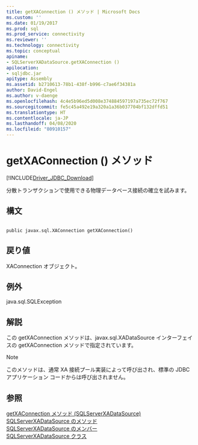 ```yaml
---
title: getXAConnection () メソッド | Microsoft Docs
ms.custom: ''
ms.date: 01/19/2017
ms.prod: sql
ms.prod_service: connectivity
ms.reviewer: ''
ms.technology: connectivity
ms.topic: conceptual
apiname:
- SQLServerXADataSource.getXAConnection ()
apilocation:
- sqljdbc.jar
apitype: Assembly
ms.assetid: b2710613-78b1-438f-b996-c7ae6f34381a
author: David-Engel
ms.author: v-daenge
ms.openlocfilehash: 4c4e5b96ed5d008e374884597197a735ec72f767
ms.sourcegitcommit: fe5c45a492e19a320a1a36b037704bf132dffd51
ms.translationtype: HT
ms.contentlocale: ja-JP
ms.lasthandoff: 04/08/2020
ms.locfileid: "80910157"
---
```

# <a name="getxaconnection-method-"></a>getXAConnection () メソッド
[!INCLUDE[Driver_JDBC_Download](../../../includes/driver_jdbc_download.md)]

  分散トランザクションで使用できる物理データベース接続の確立を試みます。  
  
## <a name="syntax"></a>構文  
  
```  
  
public javax.sql.XAConnection getXAConnection()  
```  
  
## <a name="return-value"></a>戻り値  
 XAConnection オブジェクト。  
  
## <a name="exceptions"></a>例外  
 java.sql.SQLException  
  
## <a name="remarks"></a>解説  
 この getXAConnection メソッドは、javax.sql.XADataSource インターフェイスの getXAConnection メソッドで指定されています。  
  
> [!NOTE]  
>  このメソッドは、通常 XA 接続プール実装によって呼び出され、標準の JDBC アプリケーション コードからは呼び出されません。  
  
## <a name="see-also"></a>参照  
 [getXAConnection メソッド &#40;SQLServerXADataSource&#41;](../../../connect/jdbc/reference/getxaconnection-method-sqlserverxadatasource.md)   
 [SQLServerXADataSource のメソッド](../../../connect/jdbc/reference/sqlserverxadatasource-methods.md)   
 [SQLServerXADataSource のメンバー](../../../connect/jdbc/reference/sqlserverxadatasource-members.md)   
 [SQLServerXADataSource クラス](../../../connect/jdbc/reference/sqlserverxadatasource-class.md)  
  
  

